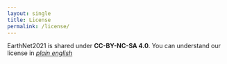 ```yaml
---
layout: single
title: License
permalink: /license/
---
```


EarthNet2021 is shared under **CC-BY-NC-SA 4.0**.
You can understand our license in [_plain english_](https://tldrlegal.com/license/creative-commons-attribution-noncommercial-sharealike-4.0-international-(cc-by-nc-sa-4.0))